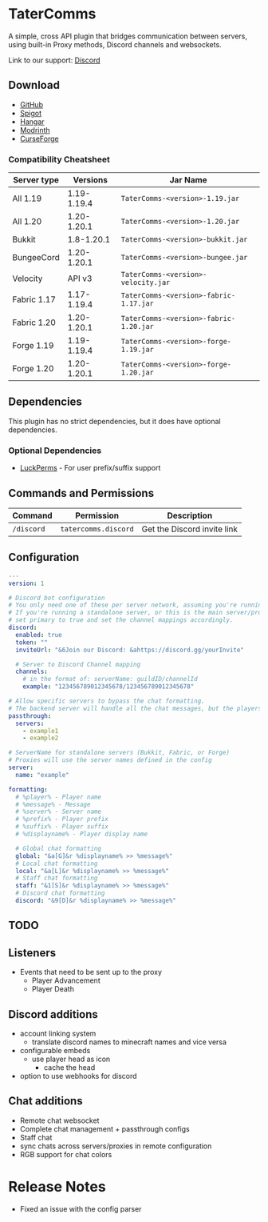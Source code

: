 # TaterComms

A simple, cross API plugin that bridges communication between servers, using built-in Proxy methods, Discord channels and websockets.

Link to our support: [Discord](https://discord.gg/NffvJd95tk)

## Download

- [GitHub](https://github.com/p0t4t0sandwich/TaterComms/releases)
- [Spigot](https://www.spigotmc.org/resources/tatercomms.110592/)
- [Hangar](https://hangar.papermc.io/p0t4t0sandwich/TaterComms)
- [Modrinth](https://modrinth.com/plugin/tatercomms)
- [CurseForge](https://www.curseforge.com/minecraft/mc-mods/tatercomms)

### Compatibility Cheatsheet

| Server type | Versions    | Jar Name                               |
|-------------|-------------|----------------------------------------|
| All 1.19    | 1.19-1.19.4 | `TaterComms-<version>-1.19.jar`        |
| All 1.20    | 1.20-1.20.1 | `TaterComms-<version>-1.20.jar`        |
| Bukkit      | 1.8-1.20.1  | `TaterComms-<version>-bukkit.jar`      |
| BungeeCord  | 1.20-1.20.1 | `TaterComms-<version>-bungee.jar`      |
| Velocity    | API v3      | `TaterComms-<version>-velocity.jar`    |
| Fabric 1.17 | 1.17-1.19.4 | `TaterComms-<version>-fabric-1.17.jar` |
| Fabric 1.20 | 1.20-1.20.1 | `TaterComms-<version>-fabric-1.20.jar` |
| Forge 1.19  | 1.19-1.19.4 | `TaterComms-<version>-forge-1.19.jar`  |
| Forge 1.20  | 1.20-1.20.1 | `TaterComms-<version>-forge-1.20.jar`  |

## Dependencies

This plugin has no strict dependencies, but it does have optional dependencies.

### Optional Dependencies

- [LuckPerms](https://luckperms.net/) - For user prefix/suffix support


## Commands and Permissions

| Command    | Permission           | Description                 |
|------------|----------------------|-----------------------------|
| `/discord` | `tatercomms.discord` | Get the Discord invite link |

## Configuration

```yaml
---
version: 1

# Discord bot configuration
# You only need one of these per server network, assuming you're running a primary proxy/websocket to handle chats
# If you're running a standalone server, or this is the main server/proxy in your network,
# set primary to true and set the channel mappings accordingly.
discord:
  enabled: true
  token: ""
  inviteUrl: "&6Join our Discord: &ahttps://discord.gg/yourInvite"

  # Server to Discord Channel mapping
  channels:
    # in the format of: serverName: guildID/channelId
    example: "123456789012345678/123456789012345678"

# Allow specific servers to bypass the chat formatting.
# The backend server will handle all the chat messages, but the players will still see the messages from other servers.
passthrough:
  servers:
    - example1
    - example2

# ServerName for standalone servers (Bukkit, Fabric, or Forge)
# Proxies will use the server names defined in the config
server:
  name: "example"

formatting:
  # %player% - Player name
  # %message% - Message
  # %server% - Server name
  # %prefix% - Player prefix
  # %suffix% - Player suffix
  # %displayname% - Player display name

  # Global chat formatting
  global: "&a[G]&r %displayname% >> %message%"
  # Local chat formatting
  local: "&a[L]&r %displayname% >> %message%"
  # Staff chat formatting
  staff: "&1[S]&r %displayname% >> %message%"
  # Discord chat formatting
  discord: "&9[D]&r %displayname% >> %message%"
```

## TODO

## Listeners
- Events that need to be sent up to the proxy
  - Player Advancement
  - Player Death

## Discord additions
- account linking system
  - translate discord names to minecraft names and vice versa
- configurable embeds
  - use player head as icon
    - cache the head
- option to use webhooks for discord

## Chat additions
- Remote chat websocket
- Complete chat management + passthrough configs
- Staff chat
- sync chats across servers/proxies in remote configuration
- RGB support for chat colors

# Release Notes
- Fixed an issue with the config parser
